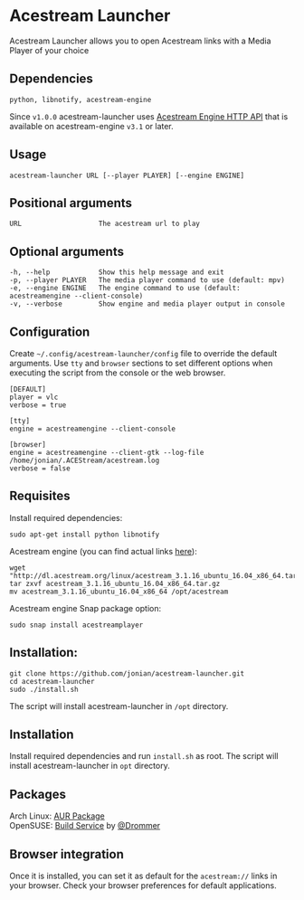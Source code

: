 # Acestream Launcher
Acestream Launcher allows you to open Acestream links with a Media Player of your choice

## Dependencies
    python, libnotify, acestream-engine

Since `v1.0.0` acestream-launcher uses [Acestream Engine HTTP API](http://wiki.acestream.org/wiki/index.php/Engine_HTTP_API) that is available on acestream-engine `v3.1` or later.

## Usage
    acestream-launcher URL [--player PLAYER] [--engine ENGINE]

## Positional arguments
    URL                   The acestream url to play

## Optional arguments
    -h, --help            Show this help message and exit
    -p, --player PLAYER   The media player command to use (default: mpv)
    -e, --engine ENGINE   The engine command to use (default: acestreamengine --client-console)
    -v, --verbose         Show engine and media player output in console
    
## Configuration
Create `~/.config/acestream-launcher/config` file to override the default arguments. Use `tty` and `browser` sections to set different options when executing the script from the console or the web browser.

    [DEFAULT]
    player = vlc
    verbose = true

    [tty]
    engine = acestreamengine --client-console

    [browser]
    engine = acestreamengine --client-gtk --log-file /home/jonian/.ACEStream/acestream.log
    verbose = false

## Requisites
Install required dependencies: 

    sudo apt-get install python libnotify
    
Acestream engine (you can find actual links [here](http://wiki.acestream.org/wiki/index.php/Download#Linux)):

    wget "http://dl.acestream.org/linux/acestream_3.1.16_ubuntu_16.04_x86_64.tar.gz"
    tar zxvf acestream_3.1.16_ubuntu_16.04_x86_64.tar.gz
    mv acestream_3.1.16_ubuntu_16.04_x86_64 /opt/acestream

Acestream engine Snap package option: 
   
    sudo snap install acestreamplayer
   
## Installation:  

    git clone https://github.com/jonian/acestream-launcher.git
    cd acestream-launcher
    sudo ./install.sh

The script will install acestream-launcher in `/opt` directory.

## Installation
Install required dependencies and run `install.sh` as root. The script will install acestream-launcher in `opt` directory.

## Packages
Arch Linux: [AUR Package](https://aur.archlinux.org/packages/acestream-launcher)  
OpenSUSE: [Build Service](https://build.opensuse.org/package/show/home:drommer/acestream-launcher) by [@Drommer](https://github.com/Drommer)

## Browser integration  
Once it is installed, you can set it as default for the `acestream://` links in your browser. Check your browser preferences for default applications.
